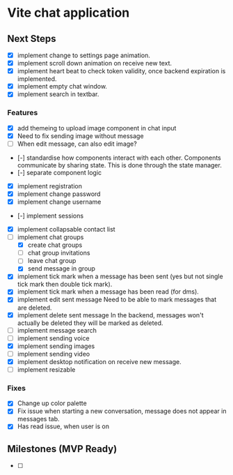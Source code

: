 # Vite chat application

## Next Steps

- [x] implement change to settings page animation.
- [x] implement scroll down animation on receive new text.
- [x] implement heart beat to check token validity, once backend expiration is implemented.
- [x] implement empty chat window.
- [x] implement search in textbar.

### Features

- [x] add themeing to upload image component in chat input
- [x] Need to fix sending image without message
- [ ] When edit message, can also edit image?
- [-] standardise how components interact with each other. Components communicate by sharing state. This is done through the state manager.
- [-] separate component logic
- [x] implement registration
- [x] implement change password
- [x] implement change username
- [-] implement sessions
- [x] implement collapsable contact list
- [ ] implement chat groups
  - [x] create chat groups
  - [ ] chat group invitations
  - [ ] leave chat group
  - [x] send message in group
- [x] implement tick mark when a message has been sent (yes but not single tick mark then double tick mark).
- [x] implement tick mark when a message has been read (for dms).
- [x] implement edit sent message
      Need to be able to mark messages that are deleted.
- [x] implement delete sent message
      In the backend, messages won't actually be deleted they will be marked as deleted.
- [ ] implement message search
- [ ] implement sending voice
- [x] implement sending images
- [ ] implement sending video
- [x] implement desktop notification on receive new message.
- [ ] implement resizable

### Fixes

- [x] Change up color palette
- [x] Fix issue when starting a new conversation, message does not appear in messages tab.
- [x] Has read issue, when user is on

## Milestones (MVP Ready)

- [ ]
